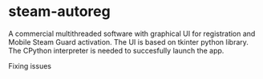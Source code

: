 # steam-autoreg
A commercial multithreaded software with graphical UI for registration and Mobile Steam Guard activation. The UI is based on tkinter python library. The CPython interpreter is needed to succesfully launch the app.

Fixing issues
